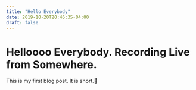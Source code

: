 ```yaml
---
title: "Hello Everybody"
date: 2019-10-20T20:46:35-04:00
draft: false
---
```


# Helloooo Everybody. Recording Live from Somewhere.
This is my first blog post.
It is short.